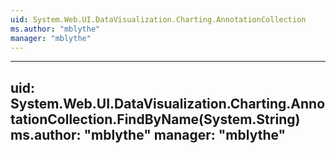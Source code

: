```yaml
---
uid: System.Web.UI.DataVisualization.Charting.AnnotationCollection
ms.author: "mblythe"
manager: "mblythe"
---
```


---
uid: System.Web.UI.DataVisualization.Charting.AnnotationCollection.FindByName(System.String)
ms.author: "mblythe"
manager: "mblythe"
---
